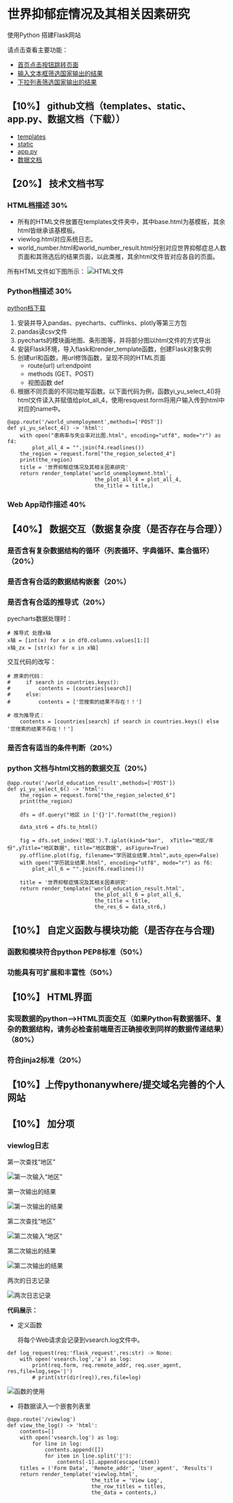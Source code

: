 # 世界抑郁症情况及其相关因素研究

使用Python 搭建Flask网站

请点击查看主要功能：
- [首页点击按钮跳转页面](https://github.com/uweier/python_pj/blob/master/image/shouye.png)
- [输入文本框筛选国家](https://github.com/uweier/python_pj/blob/master/image/number.png)[输出的结果](https://github.com/uweier/python_pj/blob/master/image/number_result.png)
- [下拉列表筛选国家](https://github.com/uweier/python_pj/blob/master/image/gongzuo.png)[输出的结果](https://github.com/uweier/python_pj/blob/master/image/gongzuo_result.png)

## 【10%】 github文档（templates、static、app.py、数据文档（下载））
- [templates]()
- [static]()
- [app.py]()
- [数据文档]()

## 【20%】 技术文档书写
### HTML档描述 30%
- 所有的HTML文件放置在templates文件夹中，其中base.html为基模板，其余html皆继承该基模板。
- viewlog.html对应系统日志。
- world_number.html和world_number_result.html分别对应世界抑郁症总人数页面和其筛选后的结果页面，以此类推，其余html文件皆对应各自的页面。

所有HTML文件如下图所示：
![HTML文件](https://github.com/uweier/python_pj/blob/master/image/html_ms.png)

### Python档描述 30%
[python档下载]()

1. 安装并导入pandas、pyecharts、cufflinks、plotly等第三方包
2. pandas读csv文件
3. pyecharts的模块画地图、条形图等，并将部分图以html文件的方式导出
4. 安装Flask环境，导入flask和render_template函数，创建Flask对象实例
5. 创建url和函数，用url修饰函数，呈现不同的HTML页面
    - route(url) url:endpoint
    - methods (GET、POST)
    - 视图函数 def
6. 根据不同页面的不同功能写函数。以下面代码为例，函数yi_yu_select_4()将html文件读入并赋值给plot_all_4，使用resquest.form将用户输入传到html中对应的name中。
```
@app.route('/world_unemployment',methods=['POST'])
def yi_yu_select_4() -> 'html':
    with open("患病率与失业率对比图.html", encoding="utf8", mode="r") as f4: 
        plot_all_4 = "".join(f4.readlines())
    the_region = request.form["the_region_selected_4"]
    print(the_region)
    title = '世界抑郁症情况及其相关因素研究'
    return render_template('world_unemployment.html',
                            the_plot_all_4 = plot_all_4,
                            the_title = title,)
```

### Web App动作描述 40%

## 【40%】 数据交互（数据复杂度（是否存在与合理））

### 是否含有复杂数据结构的循环（列表循环、字典循环、集合循环） （20%）

### 是否含有合适的数据结构嵌套（20%）

### 是否含有合适的推导式（20%）
pyecharts数据处理时：
```
# 推导式 处理x轴
x轴 = [int(x) for x in df0.columns.values[1:]]
x轴_zx = [str(x) for x in x轴]
```
交互代码的改写：
```
# 原来的代码：
#     if search in countries.keys():
#         contents = [countries[search]]
#     else:
#         contents = ['您搜索的结果不存在！！']

# 改为推导式：
    contents = [countries[search] if search in countries.keys() else '您搜索的结果不存在！！']
```

### 是否含有适当的条件判断（20%）

### python 文档与html文档的数据交互（20%）

```
@app.route('/world_education_result',methods=['POST'])
def yi_yu_select_6() -> 'html':
    the_region = request.form["the_region_selected_6"]
    print(the_region)
    
    dfs = df.query("地区 in ['{}']".format(the_region))

    data_str6 = dfs.to_html()
   
    fig = dfs.set_index('地区').T.iplot(kind="bar",  xTitle="地区/年份",yTitle="地区数据", title="地区数据", asFigure=True)
    py.offline.plot(fig, filename="学历就业结果.html",auto_open=False)
    with open("学历就业结果.html", encoding="utf8", mode="r") as f6:
        plot_all_6 = "".join(f6.readlines())

    title = '世界抑郁症情况及其相关因素研究'
    return render_template('world_education_result.html',
                            the_plot_all_6 = plot_all_6,
                            the_title = title,
                            the_res_6 = data_str6,)
```

## 【10%】 自定义函数与模块功能（是否存在与合理)

### 函数和模块符合python PEP8标准（50%）

### 功能具有可扩展和丰富性（50%）

## 【10%】 HTML界面

### 实现数据的python——>HTML页面交互（如果Python有数据循环、复杂的数据结构，请务必检查前端是否正确接收到同样的数据传递结果）（80%）

### 符合jinja2标准（20%）

## 【10%】上传pythonanywhere/提交域名完善的个人网站

## 【10%】 加分项
### viewlog日志
第一次查找“地区”

![第一次输入“地区”](https://github.com/uweier/python_pj/blob/master/image/viewlog1.png)

第一次输出的结果

![第一次输出的结果](https://github.com/uweier/python_pj/blob/master/image/viewlog2.png)

第二次查找“地区”

![第二次输入“地区”](https://github.com/uweier/python_pj/blob/master/image/viewlog3.png)

第二次输出的结果

![第二次输出的结果](https://github.com/uweier/python_pj/blob/master/image/viewlog4.png)

两次的日志记录

![两次日志记录](https://github.com/uweier/python_pj/blob/master/image/viewlog5.png)

<b>代码展示：</b>
- 定义函数
  
  将每个Web请求会记录到vsearch.log文件中。
```
def log_request(req:'flask_request',res:str) -> None:
    with open('vsearch.log','a') as log:
        print(req.form, req.remote_addr, req.user_agent, res,file=log,sep='|')
        # print(str(dir(req)),res,file=log)
```

![函数的使用](https://github.com/uweier/python_pj/blob/master/image/viewlog6.png)


- 将数据读入一个嵌套列表里
```
@app.route('/viewlog')
def view_the_log() -> 'html':
    contents=[]
    with open('vsearch.log') as log:
        for line in log:
            contents.append([])
            for item in line.split('|'):
                contents[-1].append(escape(item))
    titles = ('Form Data', 'Remote_addr', 'User_agent', 'Results')
    return render_template('viewlog.html',
                           the_title = 'View Log',
                           the_row_titles = titles,
                           the_data = contents,)
```
